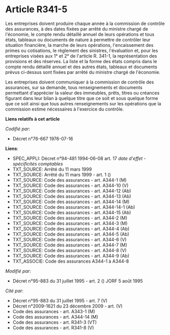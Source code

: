 # Article R341-5

Les entreprises doivent produire chaque année à la commission de contrôle des assurances, à des dates fixées par arrêté du
ministre chargé de l'économie, le compte rendu détaillé annuel de leurs opérations et tous états, tableaux ou documents de
nature à permettre de contrôler leur situation financière, la marche de leurs opérations, l'encaissement des primes ou
cotisations, le règlement des sinistres, l'évaluation et, pour les entreprises visées aux 1° et 2° de l'article R. 341-1, la
représentation des provisions et des réserves. La liste et la forme des états compris dans le compte rendu détaillé annuel et
des autres états, tableaux et documents prévus ci-dessus sont fixées par arrêté du ministre chargé de l'économie.

Les entreprises doivent communiquer à la commission de contrôle des assurances, sur sa demande, tous renseignements et
documents permettant d'apprécier la valeur des immeubles, prêts, titres ou créances figurant dans leur bilan à quelque titre
que ce soit et sous quelque forme que ce soit ainsi que tous autres renseignements sur les opérations que la commission
estime nécessaires à l'exercice du contrôle.

**Liens relatifs à cet article**

_Codifié par_:

  - Décret n°76-667 1976-07-16

**Liens**:

  - SPEC_APPLI: Décret n°94-481 1994-06-08 art. 17 *date d'effet - spécificités comptables*
  - TXT_SOURCE: Arrêté du 11 mars 1999
  - TXT_SOURCE: Arrêté du 11 mars 1999 - art. 1 ()
  - TXT_SOURCE: Code des assurances - art. A344-1 (M)
  - TXT_SOURCE: Code des assurances - art. A344-10 (V)
  - TXT_SOURCE: Code des assurances - art. A344-12 (Ab)
  - TXT_SOURCE: Code des assurances - art. A344-13 (Ab)
  - TXT_SOURCE: Code des assurances - art. A344-14 (M)
  - TXT_SOURCE: Code des assurances - art. A344-14-1 (Ab)
  - TXT_SOURCE: Code des assurances - art. A344-15 (Ab)
  - TXT_SOURCE: Code des assurances - art. A344-2 (M)
  - TXT_SOURCE: Code des assurances - art. A344-3 (M)
  - TXT_SOURCE: Code des assurances - art. A344-4 (Ab)
  - TXT_SOURCE: Code des assurances - art. A344-5 (Ab)
  - TXT_SOURCE: Code des assurances - art. A344-6 (V)
  - TXT_SOURCE: Code des assurances - art. A344-7 (M)
  - TXT_SOURCE: Code des assurances - art. A344-8 (V)
  - TXT_SOURCE: Code des assurances - art. A344-9 (Ab)
  - TXT_ASSOCIE: Code des assurances A344-1 à A344-8

_Modifié par_:

  - Décret n°95-883 du 31 juillet 1995 - art. 2 () JORF 5 août 1995

_Cité par_:

  - Décret n°95-883 du 31 juillet 1995 - art. 7 (V)
  - Décret n°2009-1621 du 23 décembre 2009 - art. (V)
  - Code des assurances - art. A343-1 (M)
  - Code des assurances - art. A344-14 (M)
  - Code des assurances - art. R341-3 (VT)
  - Code des assurances - art. R341-8 (V)
